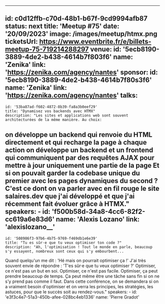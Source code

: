 ---
id: c0d12ffb-c70d-48b1-b67f-9cd9994afb87
status: next
title: 'Meetup #75'
date: '20/09/2023'
image: /images/meetup/htmx.png
ticketsUrl: https://www.eventbrite.fr/e/billets-meetup-75-719214288297
venue:
  id: '5ecb8190-3889-4de2-b438-4614b7f803f6'
  name: 'Zenika'
  link: 'https://zenika.com/agency/nantes'
sponsor:
  id: '5ecb8190-3889-4de2-b438-4614b7f80s3f6'
  name: 'Zenika'
  link: 'https://zenika.com/agency/nantes'
talks:
  -
    id: '53ba87ad-f602-4872-8b39-fa8a3b0eef29'
    title: "Dynamisez vos backends avec HTMX"
    description: "Les sites et applications web sont souvent architecturées de la même manière. Au choix:
on développe un backend qui renvoie du HTML directement et qui recharge la page à chaque action
on développe un backend et un frontend qui communiquent par des requêtes AJAX pour mettre à jour uniquement une partie de la page
Et si on pouvait garder la codebase unique du premier avec les pages dynamiques du second ? C'est ce dont on va parler avec en fil rouge le site salaires.dev que j'ai développé et que j'ai récemment fait évoluer grâce à HTMX."
    speakers:
      -
          id: 'f500b58d-34a8-4cc6-82f2-cc619a6e83d6'
          name: 'Alexis Lozano'
          link: 'alexislozano__'
  -
    id: '508986f3-97b6-4b75-9769-f469db1e6e39'
    title: "Tu es sûr·e que tu veux optimiser ton code ?"
    description: "Ah, l'optimisation ! Tout le monde en parle, beaucoup s'y essayent, nombreux sont ceux qui s'y embourbent...
Quand quelqu'un me dit : 'Hé mais on pourrait optimiser ça !' J'ai très souvent envie de répondre : 'T'es sûr·e que tu veux optimiser ?'
Optimiser, ce n'est pas un but en soi. Optimiser, ce n'est pas facile. Optimiser, ça peut prendre beaucoup de temps. Ça peut même être une tâche sans fin si on ne s'y prend pas comme il faut.
Dans cette conférence, on se demandera si on a vraiment besoin d'optimiser et on verra les principes, les stratégies, les astuces, pour que le succès soit au rendez-vous."
    speakers:
      -
          id: 'e3f3c4e7-51a3-450b-afee-028bc4eb1336'
          name: 'Pierre Gradot'
